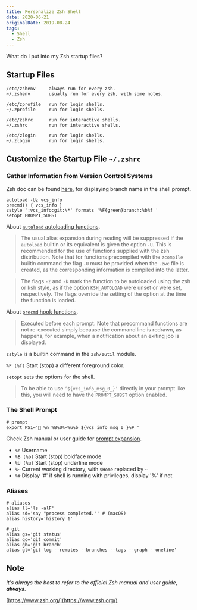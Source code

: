 ```yaml
---
title: Personalize Zsh Shell
date: 2020-06-21
originalDate: 2019-08-24
tags:
  - Shell
  - Zsh
---
```


What do I put into my Zsh startup files?

## Startup Files

```
/etc/zshenv     always run for every zsh.
~/.zshenv       usually run for every zsh, with some notes.

/etc/zprofile   run for login shells.
~/.zprofile     run for login shells.

/etc/zshrc      run for interactive shells.
~/.zshrc        run for interactive shells.

/etc/zlogin     run for login shells.
~/.zlogin       run for login shells.
```

## Customize the Startup File `~/.zshrc`

### Gather Information from Version Control Systems

Zsh doc can be found [here](http://zsh.sourceforge.net/Doc/Release/User-Contributions.html#Version-Control-Information), for displaying branch name in the shell prompt.

```
autoload -Uz vcs_info
precmd() { vcs_info }
zstyle ':vcs_info:git:\*' formats '%F{green}branch:%b%f '
setopt PROMPT_SUBST
```

About [`autoload` autoloading functions](http://zsh.sourceforge.net/Doc/Release/Functions.html#Autoloading-Functions).

> The usual alias expansion during reading will be suppressed if the `autoload` builtin or its equivalent is given the option `-U`. This is recommended for the use of functions supplied with the zsh distribution. Note that for functions precompiled with the `zcompile` builtin command the flag `-U` must be provided when the `.zwc` file is created, as the corresponding information is compiled into the latter.

> The flags `-z` and `-k` mark the function to be autoloaded using the zsh or ksh style, as if the option `KSH_AUTOLOAD` were unset or were set, respectively. The flags override the setting of the option at the time the function is loaded.

About [`precmd` hook functions](http://zsh.sourceforge.net/Doc/Release/Functions.html#Hook-Functions).

> Executed before each prompt. Note that precommand functions are not re-executed simply because the command line is redrawn, as happens, for example, when a notification about an exiting job is displayed.

`zstyle` is a builtin command in the `zsh/zutil` module.

`%F (%f)` Start (stop) a different foreground color.

`setopt` sets the options for the shell.

> To be able to use `’${vcs_info_msg_0_}’` directly in your prompt like this, you will need to have the `PROMPT_SUBST` option enabled.

### The Shell Prompt

```
# prompt
export PS1='💚 %n %B%U%~%u%b ${vcs_info_msg_0_}%# '
```

Check Zsh manual or user guide for [prompt expansion](http://zsh.sourceforge.net/Doc/Release/Prompt-Expansion.html#Prompt-Expansion).

- `%n` Username
- `%B (%b)` Start (stop) boldface mode
- `%U (%u)` Start (stop) underline mode
- `%~` Current working directory, with `$Home` replaced by `~`
- `%#` Display '#' if shell is running with privileges, display '%' if not

### Aliases

```shell
# aliases
alias ll='ls -alF'
alias sd='say "process completed."' # (macOS)
alias history='history 1'

# git
alias gs='git status'
alias gc='git commit'
alias gb='git branch'
alias gl='git log --remotes --branches --tags --graph --oneline'
```

## Note

_It's always the best to refer to the official Zsh manual and user guide, **always**._

[https://www.zsh.org/](https://www.zsh.org/)
